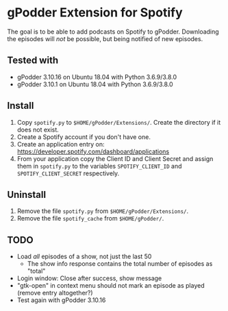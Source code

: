 # gPodder Extension for Spotify

The goal is to be able to add podcasts on Spotify to gPodder. Downloading the episodes will *not* be possible, but being notified of new episodes.


## Tested with

* gPodder 3.10.16 on Ubuntu 18.04 with Python 3.6.9/3.8.0
* gPodder 3.10.1 on Ubuntu 18.04 with Python 3.6.9/3.8.0


## Install

1. Copy `spotify.py` to `$HOME/gPodder/Extensions/`. Create the directory if it does not exist.
2. Create a Spotify account if you don't have one.
3. Create an application entry on: https://developer.spotify.com/dashboard/applications
4. From your application copy the Client ID and Client Secret and assign them in `spotify.py` to the variables `SPOTIFY_CLIENT_ID` and `SPOTIFY_CLIENT_SECRET` respectively.


## Uninstall

1. Remove the file `spotify.py` from `$HOME/gPodder/Extensions/`.
2. Remove the file `spotify_cache` from `$HOME/gPodder/`.


## TODO

* Load *all* episodes of a show, not just the last 50
	* The show info response contains the total number of episodes as "total"
* Login window: Close after success, show message
* "gtk-open" in context menu should not mark an episode as played (remove entry altogether?)
* Test again with gPodder 3.10.16
